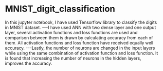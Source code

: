 # MNIST_digit_classification
In this jupyter notebook, I have used Tensorflow library to classify the digits in MNIST dataset.
---I have used ANN with two dense layer and one output layer, several activation functions and loss functions are used and comparison between them is drawn by calculating accuracy from each of them.
All activation functions and loss function have received equally well accuracy.
---Lastly, the number of neurons are changed in the input layers while using the same combination of activation function and loss function.
It is found that increasing the number of neurons in the hidden layers, improves the accuracy.
